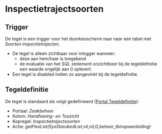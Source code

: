 # Inspectietrajectsoorten

## Trigger

De tegel is een trigger voor het doorkiesscherm naar naar een tabel met _Soorten inspectietrajecten_.

- De tegel is alleen zichtbaar voor inlogger wanneer:
  - deze aan hem/haar is toegekend
  - de evaluatie van het _SQL statement onzichtbaar_ bij de tegeldefinitie een waarde ongelijk aan 0 oplevert.
- Een tegel is disabled indien zo aangevinkt bij de tegeldefinitie.

## Tegeldefinitie

De tegel is standaard als volgt gedefinieerd ([Portal Tegeldefinitie](../../../../instellen_inrichten/portaldefinitie/portal_tegel.md)):

- Portaal: _Zaakbeheer_
- Kolom: _Handhaving- en Toezicht_
- Kopregel: _Inspectietrajectsoorten_
- Actie: _getFlexList(SysStandardList,nil,nil,G,beheer_tbinspaanleiding)_
